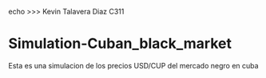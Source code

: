 echo >>> Kevin Talavera Diaz C311 

# Simulation-Cuban_black_market
Esta es una simulacion de los precios USD/CUP del mercado negro en cuba
